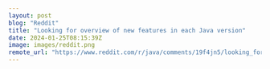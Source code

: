 ```yaml
---
layout: post
blog: "Reddit"
title: "Looking for overview of new features in each Java version"
date: 2024-01-25T08:15:39Z
image: images/reddit.png
remote_url: "https://www.reddit.com/r/java/comments/19f4jn5/looking_for_overview_of_new_features_in_each_java/"
---
```

